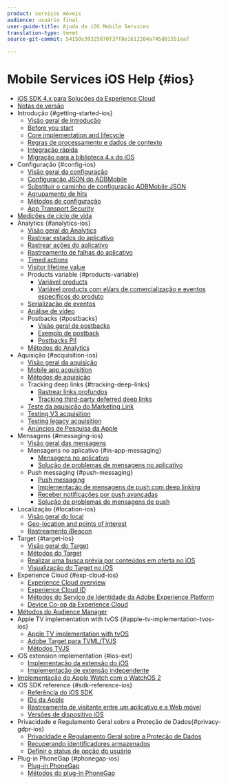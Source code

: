 ```yaml
---
product: serviços móveis
audience: usuário final
user-guide-title: Ajuda do iOS Mobile Services
translation-type: tm+mt
source-git-commit: 54150c39325070f37f8e1612204a745d81551ea7

---
```



# Mobile Services iOS Help {#ios}

+ [iOS SDK 4.x para Soluções da Experience Cloud](overview.md)
+ [Notas de versão](rel-notes.md)
+ Introdução {#getting-started-ios}
   + [Visão geral de introdução](getting-started/getting-started.md)
   + [Before you start](getting-started/requirements.md)
   + [Core implementation and lifecycle](getting-started/dev-qs.md)
   + [Regras de processamento e dados de contexto](getting-started/proc-rules.md)
   + [Integração rápida](getting-started/swift-integration.md)
   + [Migração para a biblioteca 4.x do iOS](getting-started/migration-v3.md)
+ Configuração {#config-ios}
   + [Visão geral da configuração](configuration/configuration.md)
   + [Configuração JSON do ADBMobile](configuration/json-config/json-config.md)
   + [Substituir o caminho de configuração ADBMobile JSON](configuration/json-config/json-config-remote.md)
   + [Agrupamento de hits](configuration/hit-batching.md)
   + [Métodos de configuração](configuration/sdk-methods.md)
   + [App Transport Security](configuration/app-transport-security.md)
+ [Medições de ciclo de vida](metrics.md)
+ Analytics {#analytics-ios}
   + [Visão geral do Analytics](analytics-main/analytics-main.md)
   + [Rastrear estados do aplicativo](analytics-main/states.md)
   + [Rastrear ações do aplicativo](analytics-main/actions.md)
   + [Rastreamento de falhas do aplicativo](analytics-main/crashes.md)
   + [Timed actions](analytics-main/timed-actions.md)
   + [Visitor lifetime value](analytics-main/lifetime-value.md)
   + Products variable {#products-variable}
      + [Variável products](analytics-main/products/products.md)
      + [Variável products com eVars de comercialização e eventos específicos do produto](analytics-main/products/products-variable-evars-events.md)
   + [Serialização de eventos](analytics-main/event-serialization.md)
   + [Análise de vídeo](analytics-main/video-qs.md)
   + Postbacks {#postbacks}
      + [Visão geral de postbacks](analytics-main/postback/postback.md)
      + [Exemplo de postback](analytics-main/postback/postback-example.md)
      + [Postbacks PII](analytics-main/postback/c-pii-postbacks.md)
   + [Métodos do Analytics](analytics-main/analytics-methods.md)
+ Aquisição {#acquisition-ios}
   + [Visão geral da aquisição](acquisition-main/acquisition-main.md)
   + [Mobile app acquisition](acquisition-main/acquisition.md)
   + [Métodos de aquisição](acquisition-main/c-acquisition-methods.md)
   + Tracking deep links {#tracking-deep-links}
      + [Rastrear links profundos](acquisition-main/tracking-deep-links/tracking-deep-links.md)
      + [Tracking third-party deferred deep links](acquisition-main/tracking-deep-links/c-tracking-3rd-party-deep-deferred-links.md)
   + [Teste da aquisição do Marketing Link](acquisition-main/t-testing-marketing-link-acquisition.md)
   + [Testing V3 acquisition](acquisition-main/t-testing-version-3-acquisition.md)
   + [Testing legacy acquisition](acquisition-main/t-testing-acquisition.md)
   + [Anúncios de Pesquisa da Apple](acquisition-main/c-apple-search-ads.md)
+ Mensagens {#messaging-ios}
   + [Visão geral das mensagens](messaging-main/messaging-main.md)
   + Mensagens no aplicativo {#in-app-messaging}
      + [Mensagens no aplicativo](messaging-main/messaging/messaging.md)
      + [Solução de problemas de mensagens no aplicativo](messaging-main/messaging/in-apps-ts.md)
   + Push messaging {#push-messaging}
      + [Push messaging](messaging-main/push-messaging/push-messaging.md)
      + [Implementação de mensagens de push com deep linking](messaging-main/push-messaging/t-mob-imp-push-deeplinking-ios-4x.md)
      + [Receber notificações por push avançadas](messaging-main/push-messaging/c-set-up-rich-push-notif-ios.md)
      + [Solução de problemas de mensagens de push](messaging-main/push-messaging/c-troubleshooting-push-messaging.md)
+ Localização {#location-ios}
   + [Visão geral do local](location/location.md)
   + [Geo-location and points of interest](location/geo-poi.md)
   + [Rastreamento iBeacon](location/ibeacon.md)
+ Target {#target-ios}
   + [Visão geral do Target](target-main/target-main.md)
   + [Métodos do Target](target-main/c-target-methods.md)
   + [Realizar uma busca prévia por conteúdos em oferta no iOS](target-main/c-mob-target-prefetch-ios.md)
   + [Visualização do Target no iOS](target-main/c-mob-target-preview-ios.md)
+ Experience Cloud {#exp-cloud-ios}
   + [Experience Cloud overview](marketing-cloud/marketing-cloud.md)
   + [Experience Cloud ID](marketing-cloud/mcvid.md)
   + [Métodos do Serviço de Identidade da Adobe Experience Platform](marketing-cloud/mc-methods.md)
   + [Device Co-op da Experience Cloud](marketing-cloud/t-mob-mc-device-coop-ios-.md)
+ [Métodos do Audience Manager](amm/aam-methods.md)
+ Apple TV implementation with tvOS {#apple-tv-implementation-tvos-ios}
   + [Apple TV implementation with tvOS](apple-tv-implementation-tvos/apple-tv-implementation-tvos.md)
   + [Adobe Target para TVML/TVJS](apple-tv-implementation-tvos/target-for-tvml-tvjs.md)
   + [Métodos TVJS](apple-tv-implementation-tvos/tvjs-methods.md)
+ iOS extension implementation {#ios-ext}
   + [Implementação da extensão do iOS](ios-ext/ios-ext.md)
   + [Implementação de extensão independente](ios-ext/c-stand-alone-extension-implementation.md)
+ [Implementação do Apple Watch com o WatchOS 2](apple-watch-implementation-watchkit.md)
+ iOS SDK reference {#sdk-reference-ios}
   + [Referência do iOS SDK](reference/reference.md)
   + [IDs da Apple](reference/app-ids.md)
   + [Rastreamento de visitante entre um aplicativo e a Web móvel](reference/hybrid-app.md)
   + [Versões de dispositivo iOS](reference/device-versions.md)
+ Privacidade e Regulamento Geral sobre a Proteção de Dados{#privacy-gdpr-ios}
   + [Privacidade e Regulamento Geral sobre a Proteção de Dados](c-mob-privacy-gdpr-ios/c-mob-privacy-gdpr-ios.md)
   + [Recuperando identificadores armazenados](c-mob-privacy-gdpr-ios/c-mob-gdpr-ret-stored-ids-ios.md)
   + [Definir o status de opção do usuário](c-mob-privacy-gdpr-ios/privacy.md)
+ Plug-in PhoneGap {#phonegap-ios}
   + [Plug-in PhoneGap](phonegap/phonegap.md)
   + [Métodos do plug-in PhoneGap](phonegap/phonegap-methods.md)

